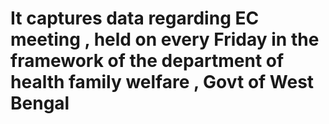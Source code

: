 # It captures data regarding EC meeting , held on every Friday in the framework of the department of health family welfare , Govt of West Bengal
